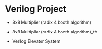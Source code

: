 # Verilog Project

- 8x8 Multiplier (radix 4 booth algorithm)

- 8x8 Multiplier (radix 4 booth algorithm)_tb

- Verilog Elevator System

